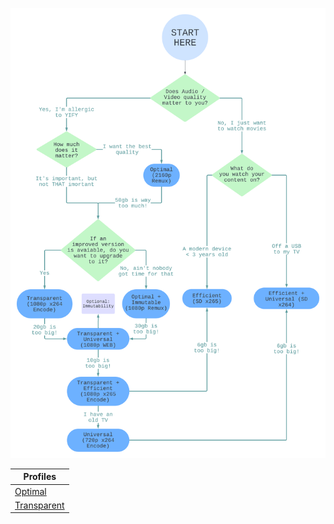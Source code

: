 ![flowchart](flowchart.png)

| Profiles                      |
| ----------------------------- |
| [Optimal](Optimal.md)         |
| [Transparent](Transparent.md) |
